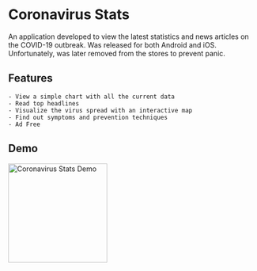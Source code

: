 # Coronavirus Stats

An application developed to view the latest statistics and news articles on the COVID-19 outbreak.
Was released for both Android and iOS.
Unfortunately, was later removed from the stores to prevent panic.

## Features
    - View a simple chart with all the current data
	- Read top headlines
    - Visualize the virus spread with an interactive map
	- Find out symptoms and prevention techniques
	- Ad Free

## Demo
<img src="assets/demo.gif" alt="Coronavirus Stats Demo" width="200"/>
